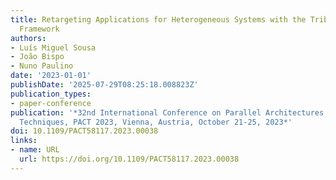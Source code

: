 ```yaml
---
title: Retargeting Applications for Heterogeneous Systems with the Tribble Source-to-Source
  Framework
authors:
- Luís Miguel Sousa
- João Bispo
- Nuno Paulino
date: '2023-01-01'
publishDate: '2025-07-29T08:25:18.008823Z'
publication_types:
- paper-conference
publication: '*32nd International Conference on Parallel Architectures and Compilation
  Techniques, PACT 2023, Vienna, Austria, October 21-25, 2023*'
doi: 10.1109/PACT58117.2023.00038
links:
- name: URL
  url: https://doi.org/10.1109/PACT58117.2023.00038
---
```

